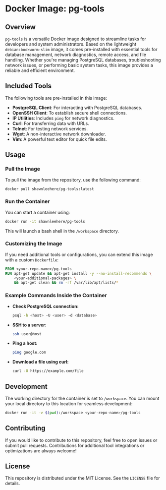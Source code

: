 # Docker Image: pg-tools

## Overview
`pg-tools` is a versatile Docker image designed to streamline tasks for developers and system administrators. Based on the lightweight `debian:bookworm-slim` image, it comes pre-installed with essential tools for database management, network diagnostics, remote access, and file handling. Whether you're managing PostgreSQL databases, troubleshooting network issues, or performing basic system tasks, this image provides a reliable and efficient environment.

## Included Tools
The following tools are pre-installed in this image:

- **PostgreSQL Client**: For interacting with PostgreSQL databases.
- **OpenSSH Client**: To establish secure shell connections.
- **IP Utilities**: Includes `ping` for network diagnostics.
- **Curl**: For transferring data with URLs.
- **Telnet**: For testing network services.
- **Wget**: A non-interactive network downloader.
- **Vim**: A powerful text editor for quick file edits.

## Usage
### Pull the Image
To pull the image from the repository, use the following command:
```bash
docker pull shawnleehere/pg-tools:latest
```

### Run the Container
You can start a container using:
```bash
docker run -it shawnleehere/pg-tools
```
This will launch a bash shell in the `/workspace` directory.

### Customizing the Image
If you need additional tools or configurations, you can extend this image with a custom `Dockerfile`:
```dockerfile
FROM <your-repo-name>/pg-tools
RUN apt-get update && apt-get install -y --no-install-recommends \
    <your-additional-packages> \
    && apt-get clean && rm -rf /var/lib/apt/lists/*
```

### Example Commands Inside the Container
- **Check PostgreSQL connection:**
  ```bash
  psql -h <host> -U <user> -d <database>
  ```
- **SSH to a server:**
  ```bash
  ssh user@host
  ```
- **Ping a host:**
  ```bash
  ping google.com
  ```
- **Download a file using curl:**
  ```bash
  curl -O https://example.com/file
  ```

## Development
The working directory for the container is set to `/workspace`. You can mount your local directory to this location for seamless development:
```bash
docker run -it -v $(pwd):/workspace <your-repo-name>/pg-tools
```

## Contributing
If you would like to contribute to this repository, feel free to open issues or submit pull requests. Contributions for additional tool integrations or optimizations are always welcome!

## License
This repository is distributed under the MIT License. See the `LICENSE` file for details.
